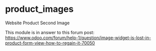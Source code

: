 product_images
==============

Website Product Second Image

This module is in answer to this forum post: https://www.odoo.com/forum/help-1/question/image-widget-is-lost-in-product-form-view-how-to-regain-it-70050
